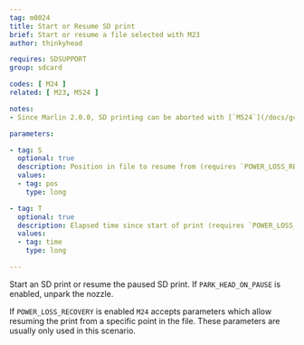 ```yaml
---
tag: m0024
title: Start or Resume SD print
brief: Start or resume a file selected with M23
author: thinkyhead

requires: SDSUPPORT
group: sdcard

codes: [ M24 ]
related: [ M23, M524 ]

notes:
- Since Marlin 2.0.0, SD printing can be aborted with [`M524`](/docs/gcode/M524.html).

parameters:

- tag: S
  optional: true
  description: Position in file to resume from (requires `POWER_LOSS_RECOVERY`)
  values:
  - tag: pos
    type: long

- tag: T
  optional: true
  description: Elapsed time since start of print (requires `POWER_LOSS_RECOVERY`)
  values:
  - tag: time
    type: long

---
```


Start an SD print or resume the paused SD print. If `PARK_HEAD_ON_PAUSE` is enabled, unpark the nozzle.

If `POWER_LOSS_RECOVERY` is enabled `M24` accepts parameters which allow resuming the print from a specific point in the file. These parameters are usually only used in this scenario.
